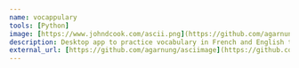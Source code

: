 ```yaml
---
name: vocappulary
tools: [Python]
image: [https://www.johndcook.com/ascii.png](https://github.com/agarnung/vocappulary/raw/main/assets/app.png)
description: Desktop app to practice vocabulary in French and English to Spanish 
external_url: [https://github.com/agarnung/asciimage](https://github.com/agarnung/vocappulary)
---
```

